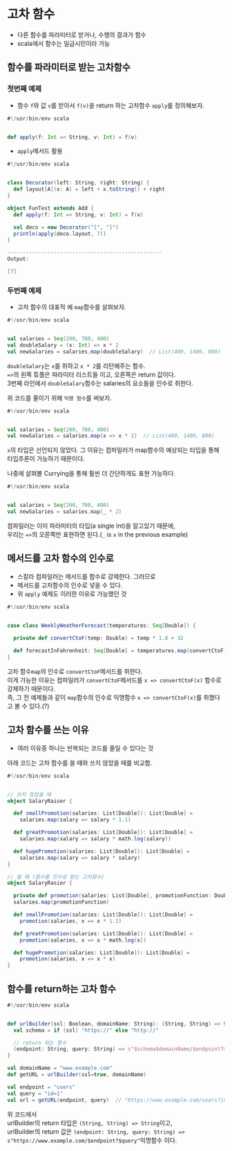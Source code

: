 # 고차 함수
- 다른 함수를 파라미터로 받거나, 수행의 결과가 함수
- scala에서 함수는 일급시민이라 가능

## 함수를 파라미터로 받는 고차함수
### 첫번째 예제
- 함수 ```f```와 값 ```v```를 받아서 ```f(v)```을 return 하는 고차함수 ```apply```를 정의해보자.
```scala
#!/usr/bin/env scala


def apply(f: Int => String, v: Int) = f(v)
```
- ```apply```메서드 활용
```scala
#!/usr/bin/env scala


class Decorator(left: String, right: String) {
  def layout[A](x: A) = left + x.toString() + right
}

object FunTest extends Add {
  def apply(f: Int => String, v: Int) = f(v)

  val deco = new Decorator("[", "]")
  println(apply(deco.layout, 7))
}

--------------------------------------------------
Output:

[7]
```

### 두번째 예제
- 고차 함수의 대표적 예 ```map```함수를 살펴보자.
```scala
#!/usr/bin/env scala


val salaries = Seq(200, 700, 400)
val doubleSalary = (x: Int) => x * 2
val newSalaries = salaries.map(doubleSalary)  // List(400, 1400, 800)
```
```doubleSalary```는 ```x```를 취하고 ```x * 2```를 리턴해주는 함수.  
```=>```의 왼쪽 튜플은 파라미터 리스트들 이고, 오른쪽은 return 값이다.  
3번째 라인에서 ```doubleSalary```함수는 salaries의 요소들을 인수로 취한다.  

위 코드를 줄이기 위해 ```익명 함수```를 써보자.
```scala
#!/usr/bin/env scala


val salaries = Seq(200, 700, 400)
val newSalaries = salaries.map(x => x * 2)  // List(400, 1400, 800)
```
```x```의 타입은 선언되지 않았다. 그 이유는 컴파일러가 map함수의 예상되는 타입을 통해 타입추론이 가능하기 때문이다.  

나중에 살펴볼 Currying을 통해 훨씬 더 간단하게도 표현 가능하다. 
```scala
#!/usr/bin/env scala


val salaries = Seq(200, 700, 400)
val newSalaries = salaries.map(_ * 2)
```
컴파일러는 이미 파라미터의 타입(a single Int)을 알고있기 때문에,  
우리는 ```=>```의 오른쪽만 표현하면 된다.(```_``` is ```x``` in the previous example)

## 메서드를 고차 함수의 인수로
- 스칼라 컴파일러는 메서드를 함수로 강제한다. 그러므로
- 메서드를 고차함수의 인수로 넣을 수 있다.
- 위 ```apply``` 예제도 이러한 이유로 가능했던 것
```scala
#!/usr/bin/env scala


case class WeeklyWeatherForecast(temperatures: Seq[Double]) {
  
  private def convertCtoF(temp: Double) = temp * 1.8 + 32

  def forecastInFahrenheit: Seq[Double] = temperatures.map(convertCtoF)
}
```
고차 함수```map```의 인수로 ```convertCtoF```메서드를 취한다.  
이게 가능한 이유는 컴파일러가 ```convertCtoF```메서드를 ```x => convertCtoF(x)``` 함수로 강제하기 때문이다.  
즉, 그 전 예제들과 같이 ```map```함수의 인수로 익명함수 ```x => convertCtoF(x)```를 취했다고 볼 수 있다.(?)

## 고차 함수를 쓰는 이유
- 여러 이유중 하나는 반복되는 코드를 줄일 수 있다는 것

아래 코드는 고차 함수를 쓸 때와 쓰지 않았을 때를 비교함.
```scala
#!/usr/bin/env scala


// 쓰지 않았을 때
object SalaryRaiser {

  def smallPromotion(salaries: List[Double]): List[Double] =
    salaries.map(salary => salary * 1.1)

  def greatPromotion(salaries: List[Double]): List[Double] =
    salaries.map(salary => salary * math.log(salary))

  def hugePromotion(salaries: List[Double]): List[Double] =
    salaries.map(salary => salary * salary)
}

// 쓸 때 (함수를 인수로 받는 고차함수)
object SalaryRasier {

  private def promotion(salaries: List[Double], promotionFunction: Double => Double): List[Double] =
  salaries.map(promotionFunction)

  def smallPromotion(salaries: List[Double]): List[Double] =
    promotion(salaries, x => x * 1.1)

  def greatPromotion(salaries: List[Double]): List[Double] =
    promotion(salaries, x => x * math.log(x))

  def hugePromotion(salaries: List[Double]): List[Double] =
    promotion(salaries, x => x * x)
}
```

## 함수를 return하는 고차 함수
```scala
#!/usr/bin/env scala


def urlBuilder(ssl: Boolean, domainName: String): (String, String) => String = {
  val schema = if (ssl) "https://" else "http://"

  // return 되는 함수
  (endpoint: String, query: String) => s"$schema$domainName/$endpoint?$query"
}

val domainName = "www.example.com"
def getURL = urlBuilder(ssl=true, domainName)

val endpoint = "users"
val query = "id=1"
val url = getURL(endpoint, query)  // "https://www.example.com/users?id=1": String
```
위 코드에서  
urlBuilder의 return 타입은 ```(String, String) => String```이고,  
urlBuilder의 return 값은 ```(endpoint: String, query: String) => s"https://www.example.com/$endpoint?$query"```익명함수 이다.

